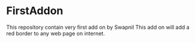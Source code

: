 # FirstAddon
This repository contain very first add on by Swapnil 
This add on will add a red border to any web page on internet.
